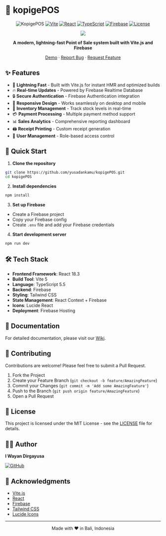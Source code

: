 # 🏪 kopigePOS

<div align="center">

![KopigePOS](https://img.shields.io/badge/KopigePOS-1.0.0-orange?style=for-the-badge)
[![Vite](https://img.shields.io/badge/Vite-5.0-646CFF?style=for-the-badge&logo=vite)](https://vitejs.dev)
[![React](https://img.shields.io/badge/React-18.3-61DAFB?style=for-the-badge&logo=react)](https://reactjs.org)
[![TypeScript](https://img.shields.io/badge/TypeScript-5.5-3178C6?style=for-the-badge&logo=typescript)](https://www.typescriptlang.org)
[![Firebase](https://img.shields.io/badge/Firebase-Latest-FFCA28?style=for-the-badge&logo=firebase)](https://firebase.google.com)
[![License](https://img.shields.io/badge/license-MIT-green?style=for-the-badge)](LICENSE)

<img src="https://images.unsplash.com/photo-1620807773206-49c1f2957417?q=80&w=1740&auto=format&fit=crop&ixlib=rb-4.0.3&ixid=M3wxMjA3fDB8MHxwaG90by1wYWdlfHx8fGVufDB8fHx8fA%3D%3D"/>

**A modern, lightning-fast Point of Sale system built with Vite.js and Firebase**

[Demo](https://kopige-pos.web.app) · [Report Bug](https://github.com/yusadankamu/kopigePOS/issues) · [Request Feature](https://github.com/yusadankamu/kopigePOS/issues)

</div>

## ✨ Features

- 🚀 **Lightning Fast** - Built with Vite.js for instant HMR and optimized builds
- 🔥 **Real-time Updates** - Powered by Firebase Realtime Database
- 🔒 **Secure Authentication** - Firebase Authentication integration
- 📱 **Responsive Design** - Works seamlessly on desktop and mobile
- 🎯 **Inventory Management** - Track stock levels in real-time
- 💳 **Payment Processing** - Multiple payment method support
- 📊 **Sales Analytics** - Comprehensive reporting dashboard
- 🖨️ **Receipt Printing** - Custom receipt generation
- 👥 **User Management** - Role-based access control

## 🚀 Quick Start

1. **Clone the repository**

```bash
git clone https://github.com/yusadankamu/kopigePOS.git
cd kopigePOS
```

2. **Install dependencies**

```bash
npm install
```

3. **Set up Firebase**

- Create a Firebase project
- Copy your Firebase config
- Create `.env` file and add your Firebase credentials

4. **Start development server**

```bash
npm run dev
```

## 🛠️ Tech Stack

- **Frontend Framework**: React 18.3
- **Build Tool**: Vite 5
- **Language**: TypeScript 5.5
- **Backend**: Firebase
- **Styling**: Tailwind CSS
- **State Management**: React Context + Firebase
- **Icons**: Lucide React
- **Deployment**: Firebase Hosting

## 📖 Documentation

For detailed documentation, please visit our [Wiki](https://github.com/yusadankamu/kopigePOS/wiki).

## 🤝 Contributing

Contributions are welcome! Please feel free to submit a Pull Request.

1. Fork the Project
2. Create your Feature Branch (`git checkout -b feature/AmazingFeature`)
3. Commit your Changes (`git commit -m 'Add some AmazingFeature'`)
4. Push to the Branch (`git push origin feature/AmazingFeature`)
5. Open a Pull Request

## 📝 License

This project is licensed under the MIT License - see the [LICENSE](LICENSE) file for details.

## 👨‍💻 Author

**I Wayan Dirgayusa**

[![GitHub](https://img.shields.io/badge/GitHub-yusadankamu-181717?style=for-the-badge&logo=github)](https://github.com/yusadankamu)

## 🙏 Acknowledgments

- [Vite.js](https://vitejs.dev)
- [React](https://reactjs.org)
- [Firebase](https://firebase.google.com)
- [Tailwind CSS](https://tailwindcss.com)
- [Lucide Icons](https://lucide.dev)

---

<div align="center">
Made with ❤️ in Bali, Indonesia
</div>
